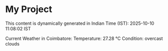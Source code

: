 # My Project

This content is dynamically generated in Indian Time (IST): 2025-10-10 11:08:02 IST


Current Weather in Coimbatore:
Temperature: 27.28 °C
Condition: overcast clouds
